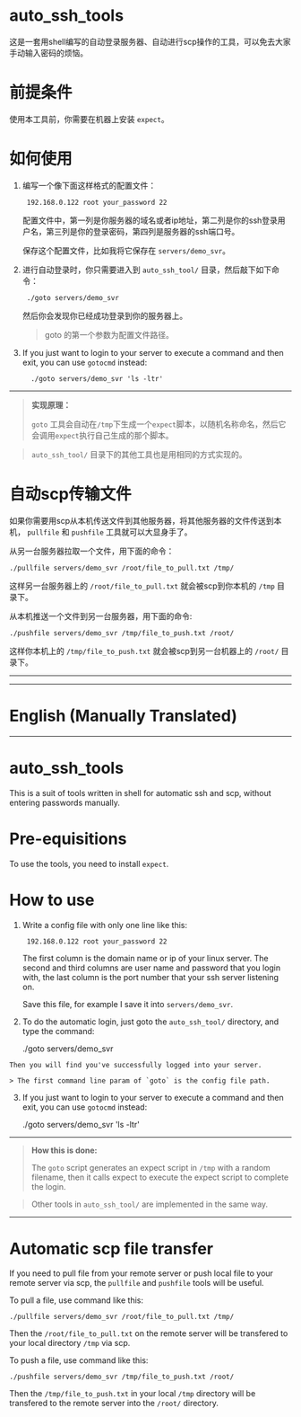 # auto_ssh_tools

这是一套用shell编写的自动登录服务器、自动进行scp操作的工具，可以免去大家手动输入密码的烦恼。

# 前提条件

使用本工具前，你需要在机器上安装 `expect`。

# 如何使用

1. 编写一个像下面这样格式的配置文件：

        192.168.0.122 root your_password 22

    配置文件中，第一列是你服务器的域名或者ip地址，第二列是你的ssh登录用户名，第三列是你的登录密码，第四列是服务器的ssh端口号。
    
    保存这个配置文件，比如我将它保存在 `servers/demo_svr`。
    
2. 进行自动登录时，你只需要进入到 `auto_ssh_tool/` 目录，然后敲下如下命令：

        ./goto servers/demo_svr

    然后你会发现你已经成功登录到你的服务器上。
    
    > goto 的第一个参数为配置文件路径。

3. If you just want to login to your server to execute a command and then exit, you can use `gotocmd` instead:
    
         ./goto servers/demo_svr 'ls -ltr'

---
> **实现原理：**
> 
> `goto` 工具会自动在`/tmp`下生成一个`expect`脚本，以随机名称命名，然后它会调用`expect`执行自己生成的那个脚本。

>  `auto_ssh_tool/` 目录下的其他工具也是用相同的方式实现的。
    
# 自动scp传输文件

如果你需要用scp从本机传送文件到其他服务器，将其他服务器的文件传送到本机， `pullfile` 和 `pushfile` 工具就可以大显身手了。

从另一台服务器拉取一个文件，用下面的命令：

    ./pullfile servers/demo_svr /root/file_to_pull.txt /tmp/

这样另一台服务器上的 `/root/file_to_pull.txt` 就会被scp到你本机的 `/tmp` 目录下。

从本机推送一个文件到另一台服务器，用下面的命令:

    ./pushfile servers/demo_svr /tmp/file_to_push.txt /root/

这样你本机上的 `/tmp/file_to_push.txt` 就会被scp到另一台机器上的 `/root/` 目录下。



----

----

# English (Manually Translated)
-----

# auto_ssh_tools

This is a suit of tools written in shell for automatic ssh and scp, without entering passwords manually. 

# Pre-equisitions

To use the tools, you need to install `expect`.  

# How to use

1. Write a config file with only one line like this:

        192.168.0.122 root your_password 22

    The first column is the domain name or ip of your linux server. The second and third columns are user name and password that you login with, the last column is the port number that your ssh server listening on.
    
    Save this file, for example I save it into `servers/demo_svr`.
    
2.    To do the automatic login, just goto the `auto_ssh_tool/` directory, and type the command:

        ./goto servers/demo_svr


    Then you will find you've successfully logged into your server.

    > The first command line param of `goto` is the config file path.

3.    If you just want to login to your server to execute a command and then exit, you can use `gotocmd` instead:
    
         ./goto servers/demo_svr 'ls -ltr'

---
> **How this is done:**
> 
>    The `goto` script generates an expect script in `/tmp` with a random filename,  then it calls expect to execute the  expect script to complete the login.

>    Other tools in `auto_ssh_tool/` are implemented in the same way. 
    
-----

# Automatic scp file transfer

If you need to pull file from your remote server or push local file to your remote server via scp, the `pullfile` and `pushfile` tools will be useful.

To pull a file, use command like this:

    ./pullfile servers/demo_svr /root/file_to_pull.txt /tmp/

Then the `/root/file_to_pull.txt` on the remote server will be transfered to your local directory `/tmp` via scp.

To push a file, use command like this:

    ./pushfile servers/demo_svr /tmp/file_to_push.txt /root/

Then the `/tmp/file_to_push.txt` in your local `/tmp` directory will be transfered to the remote server into the `/root/` directory.
